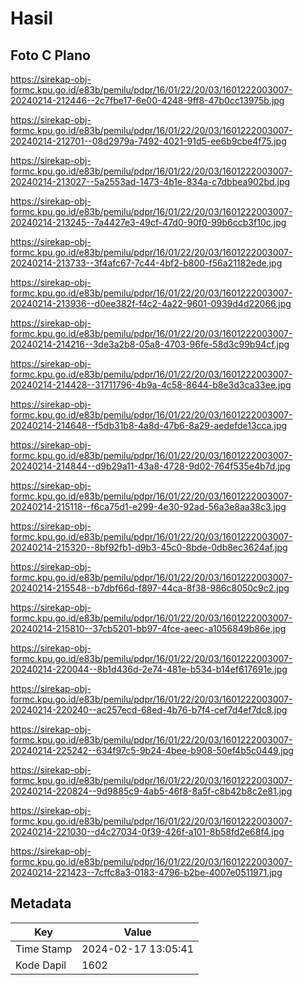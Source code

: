 # Hasil

## Foto C Plano

https://sirekap-obj-formc.kpu.go.id/e83b/pemilu/pdpr/16/01/22/20/03/1601222003007-20240214-212446--2c7fbe17-6e00-4248-9ff8-47b0cc13975b.jpg

https://sirekap-obj-formc.kpu.go.id/e83b/pemilu/pdpr/16/01/22/20/03/1601222003007-20240214-212701--08d2979a-7492-4021-91d5-ee6b9cbe4f75.jpg

https://sirekap-obj-formc.kpu.go.id/e83b/pemilu/pdpr/16/01/22/20/03/1601222003007-20240214-213027--5a2553ad-1473-4b1e-834a-c7dbbea902bd.jpg

https://sirekap-obj-formc.kpu.go.id/e83b/pemilu/pdpr/16/01/22/20/03/1601222003007-20240214-213245--7a4427e3-49cf-47d0-90f0-99b6ccb3f10c.jpg

https://sirekap-obj-formc.kpu.go.id/e83b/pemilu/pdpr/16/01/22/20/03/1601222003007-20240214-213733--3f4afc67-7c44-4bf2-b800-f56a21182ede.jpg

https://sirekap-obj-formc.kpu.go.id/e83b/pemilu/pdpr/16/01/22/20/03/1601222003007-20240214-213936--d0ee382f-f4c2-4a22-9601-0939d4d22066.jpg

https://sirekap-obj-formc.kpu.go.id/e83b/pemilu/pdpr/16/01/22/20/03/1601222003007-20240214-214216--3de3a2b8-05a8-4703-96fe-58d3c99b94cf.jpg

https://sirekap-obj-formc.kpu.go.id/e83b/pemilu/pdpr/16/01/22/20/03/1601222003007-20240214-214428--31711796-4b9a-4c58-8644-b8e3d3ca33ee.jpg

https://sirekap-obj-formc.kpu.go.id/e83b/pemilu/pdpr/16/01/22/20/03/1601222003007-20240214-214648--f5db31b8-4a8d-47b6-8a29-aedefde13cca.jpg

https://sirekap-obj-formc.kpu.go.id/e83b/pemilu/pdpr/16/01/22/20/03/1601222003007-20240214-214844--d9b29a11-43a8-4728-9d02-764f535e4b7d.jpg

https://sirekap-obj-formc.kpu.go.id/e83b/pemilu/pdpr/16/01/22/20/03/1601222003007-20240214-215118--f6ca75d1-e299-4e30-92ad-56a3e8aa38c3.jpg

https://sirekap-obj-formc.kpu.go.id/e83b/pemilu/pdpr/16/01/22/20/03/1601222003007-20240214-215320--8bf92fb1-d9b3-45c0-8bde-0db8ec3624af.jpg

https://sirekap-obj-formc.kpu.go.id/e83b/pemilu/pdpr/16/01/22/20/03/1601222003007-20240214-215548--b7dbf66d-f897-44ca-8f38-986c8050c9c2.jpg

https://sirekap-obj-formc.kpu.go.id/e83b/pemilu/pdpr/16/01/22/20/03/1601222003007-20240214-215810--37cb5201-bb97-4fce-aeec-a1056849b86e.jpg

https://sirekap-obj-formc.kpu.go.id/e83b/pemilu/pdpr/16/01/22/20/03/1601222003007-20240214-220044--8b1d436d-2e74-481e-b534-b14ef617691e.jpg

https://sirekap-obj-formc.kpu.go.id/e83b/pemilu/pdpr/16/01/22/20/03/1601222003007-20240214-220240--ac257ecd-68ed-4b76-b7f4-cef7d4ef7dc8.jpg

https://sirekap-obj-formc.kpu.go.id/e83b/pemilu/pdpr/16/01/22/20/03/1601222003007-20240214-225242--634f97c5-9b24-4bee-b908-50ef4b5c0449.jpg

https://sirekap-obj-formc.kpu.go.id/e83b/pemilu/pdpr/16/01/22/20/03/1601222003007-20240214-220824--9d9885c9-4ab5-46f8-8a5f-c8b42b8c2e81.jpg

https://sirekap-obj-formc.kpu.go.id/e83b/pemilu/pdpr/16/01/22/20/03/1601222003007-20240214-221030--d4c27034-0f39-426f-a101-8b58fd2e68f4.jpg

https://sirekap-obj-formc.kpu.go.id/e83b/pemilu/pdpr/16/01/22/20/03/1601222003007-20240214-221423--7cffc8a3-0183-4796-b2be-4007e0511971.jpg


## Metadata

| Key        | Value               |
| ---------- | ------------------- |
| Time Stamp | 2024-02-17 13:05:41 |
| Kode Dapil | 1602                |



